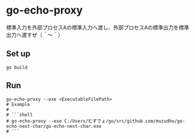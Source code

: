 # go-echo-proxy

標準入力を外部プロセスAの標準入力へ渡し、外部プロセスAの標準出力を標準出力へ渡すぜ（＾～＾）

## Set up

```shell
go build
```

## Run

```shell
go-echo-proxy --exe <ExecutableFilePath>
# Example
#
# ```shell
# go-echo-proxy --exe C:/Users/むずでょ/go/src/github.com/muzudho/go-echo-next-char/go-echo-next-char.exe
# ```
```